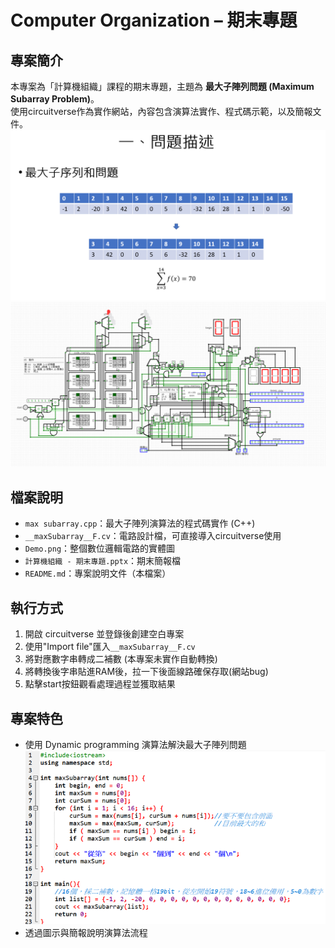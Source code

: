 # Computer Organization – 期末專題

## 專案簡介
本專案為「計算機組織」課程的期末專題，主題為 **最大子陣列問題 (Maximum Subarray Problem)**。  
使用circuitverse作為實作網站，內容包含演算法實作、程式碼示範，以及簡報文件。
![問題示意圖](../support/CO_Problem.png)
![電路展示圖](../support/CO_Demo.png)

## 檔案說明
- `max subarray.cpp`：最大子陣列演算法的程式碼實作 (C++)  
- `__maxSubarray__F.cv`：電路設計檔，可直接導入circuitverse使用  
- `Demo.png`：整個數位邏輯電路的實體圖
- `計算機組織 - 期末專題.pptx`：期末簡報檔  
- `README.md`：專案說明文件（本檔案）

## 執行方式
1. 開啟 circuitverse 並登錄後創建空白專案
2. 使用"Import file"匯入`__maxSubarray__F.cv`
3. 將對應數字串轉成二補數 (本專案未實作自動轉換)  
4. 將轉換後字串貼進RAM後，拉一下後面線路確保存取(網站bug)
5. 點擊start按鈕觀看處理過程並獲取結果 

## 專案特色
- 使用 Dynamic programming 演算法解決最大子陣列問題
![C++演算法圖](../suport/CO_Algorithm.png)
- 透過圖示與簡報說明演算法流程